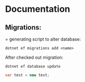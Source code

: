 # Documentation


## Migrations:
= generating script to alter database:

```
dotnet ef migrations add <name>

```
After checked out migration:
```
dotnet ef database update
```

```csharp
var test = new test;
```